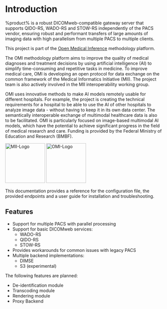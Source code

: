 # Introduction

%product% is a robust DICOMweb-compatible gateway server that supports QIDO-RS, WADO-RS and STOW-RS independently of the
PACS vendor, ensuring robust and performant transfers of large amounts of imaging data with high parallelism from
multiple PACS to multiple clients.

This project is part of
the [Open Medical Inference](https://www.medizininformatik-initiative.de/de/omi-open-medical-inference)
methodology platform.

The OMI methodology platform aims to
improve the quality of medical diagnoses and treatment decisions by using
artificial intelligence (AI) to simplify time-consuming and repetitive tasks in medicine. To improve medical care, OMI
is developing an open protocol for data exchange on the common framework of the Medical Informatics Initiative (MII).
The project team is also actively involved in the MII interoperability working group.

OMI uses innovative methods to make AI models remotely usable for different hospitals. For example, the project is
creating the technical requirements for a hospital to be able to use the AI of other hospitals to analyze image data -
without having to keep it in its own data center. The semantically interoperable exchange of multimodal healthcare data
is also to be facilitated. OMI is particularly focused on image-based multimodal AI models, which have the potential to
achieve significant progress in the field of medical research and care. Funding is provided by the Federal Ministry of
Education and Research (BMBF).

<img src="mii-omi.svg" alt="MII-Logo" width="128" style="inline"/>
<img src="omi-logo.png" alt="OMI-Logo" width="128" style="inline"/>

This documentation provides a reference for the configuration file, the provided endpoints and a user guide for
installation
and troubleshooting.

## Features

- Support for multiple PACS with parallel processing
- Support for basic DICOMweb services:
    - WADO-RS
    - QIDO-RS
    - STOW-RS
- Provides workarounds for common issues with legacy PACS
- Multiple backend implementations:
    - DIMSE
    - S3 (experimental)

The following features are planned:

- De-identification module
- Transcoding module
- Rendering module
- Proxy Backend
